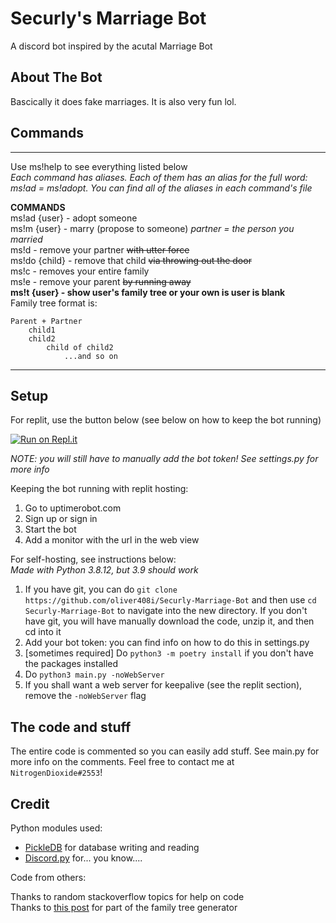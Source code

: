 # Securly's Marriage Bot
A discord bot inspired by the acutal Marriage Bot
## About The Bot
Bascically it does fake marriages. It is also very fun lol.

## Commands

----------   
Use ms!help to see everything listed below   
*Each command has aliases. Each of them has an alias for the full word: ms!ad = ms!adopt. You can find all of the aliases in each command's file*   
   
**COMMANDS**      
ms!ad {user} - adopt someone     
ms!m {user} - marry (propose to someone) *partner = the person you married*    
ms!d - remove your partner ~~with utter force~~     
ms!do {child} - remove that child ~~via throwing out the door~~      
ms!c - removes your entire family     
ms!e - remove your parent ~~by running away~~     
**ms!t {user} - show user's family tree or your own is user is blank**     
Family tree format is:      
```
Parent + Partner
    child1  
    child2   
        child of child2    
            ...and so on
```
----------

## Setup
For replit, use the button below (see below on how to keep the bot running)     
     
[![Run on Repl.it](https://repl.it/badge/github/oliver408i/Securly-Marriage-Bot)](https://repl.it/github/oliver408i/Securly-Marriage-Bot)
    
*NOTE: you will still have to manually add the bot token! See settings.py for more info*   

Keeping the bot running with replit hosting:
1. Go to uptimerobot.com
2. Sign up or sign in
3. Start the bot
4. Add a monitor with the url in the web view
    
For self-hosting, see instructions below:   
*Made with Python 3.8.12, but 3.9 should work*
1. If you have git, you can do `git clone https://github.com/oliver408i/Securly-Marriage-Bot` and then use `cd Securly-Marriage-Bot` to navigate into the new directory. If you don't have git, you will have manually download the code, unzip it, and then cd into it    
2. Add your bot token: you can find info on how to do this in settings.py
3. [sometimes required] Do `python3 -m poetry install` if you don't have the packages installed
4. Do `python3 main.py -noWebServer`
5. If you shall want a web server for keepalive (see the replit section), remove the `-noWebServer` flag
## The code and stuff
The entire code is commented so you can easily add stuff. See main.py for more info on the comments. Feel free to contact me at `NitrogenDioxide#2553`!

## Credit
Python modules used:   
- [PickleDB](https://patx.github.io/pickledb/) for database writing and reading
- [Discord.py](https://discordpy.readthedocs.io/en/latest/) for... you know....

Code from others:  
    
Thanks to random stackoverflow topics for help on code       
Thanks to [this post](https://stackoverflow.com/questions/13671119/how-to-create-family-tree) for part of the family tree generator